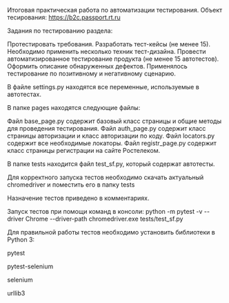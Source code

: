 Итоговая практическая работа по автоматизации тестирования. 
Объект тесирования: https://b2c.passport.rt.ru

Задания по тестированию раздела:

Протестировать требования.
Разработать тест-кейсы (не менее 15). Необходимо применить несколько техник тест-дизайна.
Провести автоматизированное тестирование продукта (не менее 15 автотестов). 
Оформить описание обнаруженных дефектов. 
Применялось тестирование по позитивному и негативному сценарию.

В файле settings.py находятся все переменные, используемые в автотестах.

В папке pages находятся следующие файлы:

Файл base_page.py содержит базовый класс страницы и общие методы для проведения тестирования.
Файл auth_page.py содержит класс страницы авторизации и класс авторизации по коду.
Файл locators.py  содержит все необходимые локаторы.
Файл registr_page.py содержит класс  страницы регистрации на сайте Ростелеком.

В папке tests находится файл test_sf.py, который содержат автотесты.

Для корректного запуска тестов необходимо скачать актуальный chromedriver и поместить его в папку tests  

Назначение тестов приведено в комментариях.

Запуск тестов при помощи команд в консоли: python -m pytest -v --driver Chrome --driver-path chromedriver.exe tests/test_sf.py

Для правильной работы тестов необходимо установить библиотеки в Python 3:

pytest

pytest-selenium

selenium

urllib3